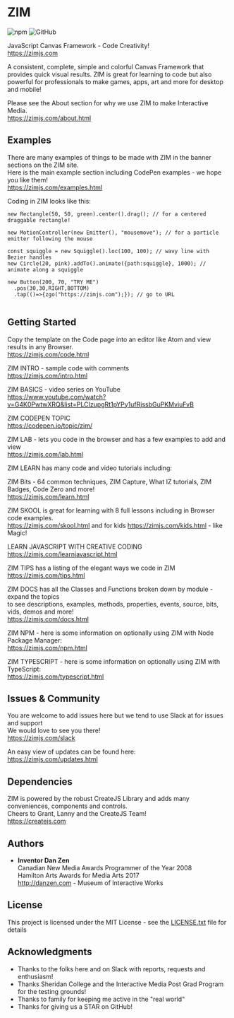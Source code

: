 # ZIM 
![npm](https://img.shields.io/npm/v/zimjs.svg) ![GitHub](https://img.shields.io/badge/license-MIT-green.svg)

JavaScript Canvas Framework - Code Creativity!<br>
https://zimjs.com

A consistent, complete, simple and colorful Canvas Framework that provides quick visual results.  ZIM is great for learning to code but also powerful for professionals to make games, apps, art and more for desktop and mobile!

Please see the About section for why we use ZIM to make Interactive Media.<br>
https://zimjs.com/about.html

## Examples
There are many examples of things to be made with ZIM in the banner sections on the ZIM site.<br>
Here is the main example section including CodePen examples - we hope you like them!<br>
https://zimjs.com/examples.html 

Coding in ZIM looks like this:

```
new Rectangle(50, 50, green).center().drag(); // for a centered draggable rectangle!

new MotionController(new Emitter(), "mousemove"); // for a particle emitter following the mouse

const squiggle = new Squiggle().loc(100, 100); // wavy line with Bezier handles
new Circle(20, pink).addTo().animate({path:squiggle}, 1000); // animate along a squiggle

new Button(200, 70, "TRY ME")
  .pos(30,30,RIGHT,BOTTOM) 
  .tap(()=>{zgo("https://zimjs.com");}); // go to URL
  
```

## Getting Started

Copy the template on the Code page into an editor like Atom and view results in any Browser.<br>
https://zimjs.com/code.html

ZIM INTRO - sample code with comments<br>
https://zimjs.com/intro.html

ZIM BASICS - video series on YouTube<br>
https://www.youtube.com/watch?v=G4K0PwtwXRQ&list=PLCIzupgRt1pYPy1ufRjssbGuPKMviuFvB

ZIM CODEPEN TOPIC<br>
https://codepen.io/topic/zim/

ZIM LAB - lets you code in the browser and has a few examples to add and view<br> 
https://zimjs.com/lab.html

ZIM LEARN has many code and video tutorials including:<br>

ZIM Bits - 64 common techniques, ZIM Capture, What IZ tutorials, ZIM Badges, Code Zero and more!<br>
https://zimjs.com/learn.html 

ZIM SKOOL is great for learning with 8 full lessons including in Browser code examples.<br>
https://zimjs.com/skool.html and for kids https://zimjs.com/kids.html - like Magic!

LEARN JAVASCRIPT WITH CREATIVE CODING<br>
https://zimjs.com/learnjavascript.html

ZIM TIPS has a listing of the elegant ways we code in ZIM<br>
https://zimjs.com/tips.html

ZIM DOCS has all the Classes and Functions broken down by module - expand the topics<br> 
to see descriptions, examples, methods, properties, events, source, bits, vids, demos and more!<br>
https://zimjs.com/docs.html

ZIM NPM - here is some information on optionally using ZIM with Node Package Manager:<br>
https://zimjs.com/npm.html 

ZIM TYPESCRIPT - here is some information on optionally using ZIM with TypeScript:<br>
https://zimjs.com/typescript.html


## Issues & Community
You are welcome to add issues here but we tend to use Slack at for issues and support<br>
We would love to see you there!<br>
https://zimjs.com/slack 

An easy view of updates can be found here:<br>
https://zimjs.com/updates.html

## Dependencies
ZIM is powered by the robust CreateJS Library and adds many conveniences, components and controls.<br>
Cheers to Grant, Lanny and the CreateJS Team!<br>
https://createjs.com
 
## Authors
* **Inventor Dan Zen**<br>
Canadian New Media Awards Programmer of the Year 2008<br>
Hamilton Arts Awards for Media Arts 2017<br>
http://danzen.com - Museum of Interactive Works

## License
This project is licensed under the MIT License - see the [LICENSE.txt](LICENSE.txt) file for details

## Acknowledgments
* Thanks to the folks here and on Slack with reports, requests and enthusiasm!
* Thanks Sheridan College and the Interactive Media Post Grad Program for the testing grounds!
* Thanks to family for keeping me active in the "real world"
* Thanks for giving us a STAR on GitHub!
